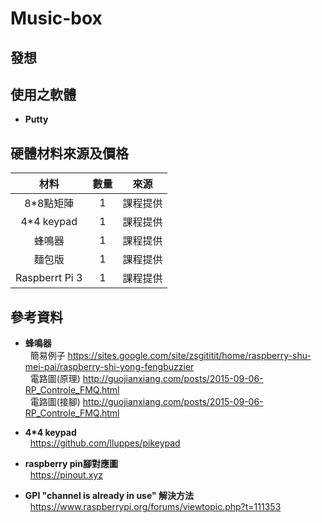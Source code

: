 # Music-box

## 發想 ##

## 使用之軟體 ##
* **Putty**

## 硬體材料來源及價格 ##
| 材料 | 數量  | 來源|
| :---------------:|:---------------:|:---------------:
|8*8點矩陣|1|課程提供|
|4*4 keypad| 1|課程提供|
|蜂鳴器 | 1 |課程提供|
|麵包版 | 1 |課程提供|
|Raspberrt Pi 3 | 1|課程提供|

 ## 參考資料 ##
 * **蜂鳴器** </br>
   簡易例子 <https://sites.google.com/site/zsgititit/home/raspberry-shu-mei-pai/raspberry-shi-yong-fengbuzzier> </br>
   電路圖(原理) <http://guojianxiang.com/posts/2015-09-06-RP_Controle_FMQ.html> </br>
   電路圖(接腳) <http://guojianxiang.com/posts/2015-09-06-RP_Controle_FMQ.html> </br>
   
 * **4*4 keypad** </br>
   https://github.com/lluppes/pikeypad </br>
   
 * **raspberry pin腳對應圖** </br>
   https://pinout.xyz </br>
  
 * **GPI "channel is already in use" 解決方法** </br>
   https://www.raspberrypi.org/forums/viewtopic.php?t=111353 </br>
  
 
